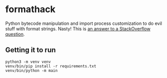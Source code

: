 # formathack
Python bytecode manipulation and import process customization to do evil stuff with format strings. Nasty!
This is [an answer to a StackOverflow question](https://stackoverflow.com/questions/55876683/hook-into-the-builtin-python-f-string-format-machinery/69501391#69501391).

## Getting it to run
```
python3 -m venv venv
venv/bin/pip install -r requirements.txt
venv/bin/python -m main
```

